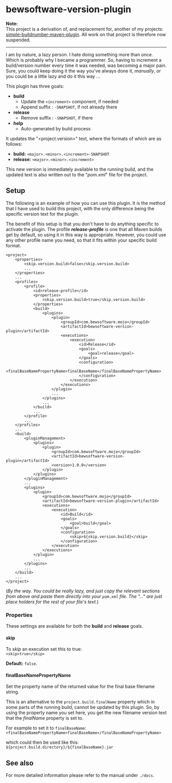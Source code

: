 # bewsoftware-version-plugin

**Note:**  
This project is a derivation of, and replacement for, another of my projects:
[simple-buildnumber-maven-plugin][sbmp].  All work on that project is therefore 
now suspended.

---

I am by nature, a lazy person.  I hate doing something more than once.  Which is 
probably why I became a programmer.  So, having to increment a build/version number 
every time it was needed, was becoming a major pain.  Sure, you could keep doing 
it the way you've always done it, _manually_, or you could be a little lazy and 
do it this way ...

This plugin has three goals:

- **build**
    - Update the `<increment>` component, if needed
    - Append suffix : `-SNAPSHOT`, if not already there
- **release**
    - Remove suffix : `-SNAPSHOT`, if there
- **help**
    - Auto-generated by build process

It updates the "&lt;project.version&gt;" text, where the formats of which are as 
follows:

- **build:** `<major>.<minor>.<increment>-SNAPSHOT`
- **release:** `<major>.<minor>.<increment>`

This new version is immediately available to the running build, and the updated
text is also written out to the "_pom.xml_" file for the project.


## Setup

The following is an example of how you can use this plugin.  It is the method that
I have used to build this project, with the only difference being the specific
version text for the plugin.

The benefit of this setup is that you don't have to do anything specific to activate
the plugin.  The profile **_release-profile_** is one that all Maven builds get
by default, so using it in this way is appropriate.  However, you could use any other
profile name you need, so that it fits within your specific build format.

```
<project>
    <properties>
        <skip.version.build>false</skip.version.build>
        ...
    </properties>
    ...
    <profiles>
        <profile>
            <id>release-profile</id>
            <properties>
                <skip.version.build>true</skip.version.build>
            </properties>
            <build>
                <plugins>                        
                    <plugin>                    
                        <groupId>com.bewsoftware.mojo</groupId>
                        <artifactId>bewsoftware-version-plugin</artifactId>
                        <executions>
                            <execution>
                                <id>Release</id>
                                <goals>
                                    <goal>release</goal>
                                </goals>
                                <configuration>
                                    <finalBaseNamePropertyName>finalBaseName</finalBaseNamePropertyName>
                                </configuration>
                            </execution>
                        </executions>
                    </plugin>
                    ...
                </plugins>
                ...
            </build>
            ...
        </profile>
        ...
    </profiles>
    ...
    <build>
        <pluginManagement>
            <plugins>                 
                <plugin>
                    <groupId>com.bewsoftware.mojo</groupId>
                    <artifactId>bewsoftware-version-plugin</artifactId>
                    <version>1.0.0</version>
                </plugin>
            </plugins>                 
        </pluginManagement>
        ...
        <plugins>
            <plugin>                    
                <groupId>com.bewsoftware.mojo</groupId>
                <artifactId>bewsoftware-version-plugin</artifactId>
                <executions>
                    <execution>
                        <id>Build</id>
                        <goals>
                            <goal>build</goal>
                        </goals>
                        <configuration>
                            <skip>${skip.version.build}</skip>
                        </configuration>
                    </execution>
                </executions>
            </plugin>
            ...
        </plugins>
        ...
    </build>
    ...
</project>

```

(_By the way. You could be really lazy, and just copy the relevant sections from above and paste them_
_directly into your `pom.xml` file.  The "..." are just place holders for the rest of your file's text._)


### Properties

These settings are available for both the **build** and **release** goals.

#### skip

To _skip_ an execution set this to true:  
`<skip>true</skip>`

**Default:** `false`.


#### finalBaseNamePropertyName

Set the property name of the returned value for the final base filename string.

This is an alternative to the `project.build.finalName` property which in some 
parts of the running build, cannot be updated by this plugin.  So, by using the 
property name you set here, you get the new filename version text that the 
_finalName_ property is set to.

For example to set it to `finalBaseName`:  
`<finalBaseNamePropertyName>finalBaseName</finalBaseNamePropertyName>`

which could then be used like this:  
`${project.build.directory}/${finalBaseName}.jar`

## See also

For more detailed information please refer to the manual under `./docs`.


[sbmp]:https://github.com/bewillcott/simple-buildnumber-maven-plugin
